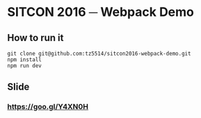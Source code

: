 # SITCON 2016 ─ Webpack Demo
## How to run it
```
git clone git@github.com:tz5514/sitcon2016-webpack-demo.git
npm install
npm run dev
```
## Slide
### https://goo.gl/Y4XN0H
